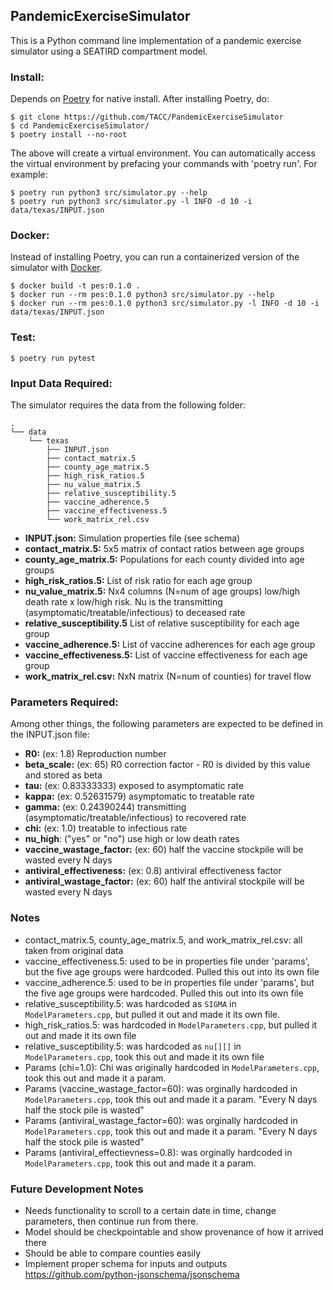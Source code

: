 ## PandemicExerciseSimulator

This is a Python command line implementation of a pandemic exercise simulator
using a SEATIRD compartment model.

### Install:

Depends on [Poetry](https://python-poetry.org/docs/#installation) for native install.
After installing Poetry, do:

```
$ git clone https://github.com/TACC/PandemicExerciseSimulator
$ cd PandemicExerciseSimulator/
$ poetry install --no-root
```

The above will create a virtual environment. You can automatically access the virtual
environment by prefacing your commands with 'poetry run'. For example:

```
$ poetry run python3 src/simulator.py --help
$ poetry run python3 src/simulator.py -l INFO -d 10 -i data/texas/INPUT.json
```


### Docker:

Instead of installing Poetry, you can run a containerized version of the simulator
with [Docker](https://docs.docker.com/engine/install/).

```
$ docker build -t pes:0.1.0 .
$ docker run --rm pes:0.1.0 python3 src/simulator.py --help
$ docker run --rm pes:0.1.0 python3 src/simulator.py -l INFO -d 10 -i data/texas/INPUT.json
```


### Test:

```
$ poetry run pytest
```

### Input Data Required:

The simulator requires the data from the following folder:
```
.
└── data
    └── texas
        ├── INPUT.json
        ├── contact_matrix.5
        ├── county_age_matrix.5
        ├── high_risk_ratios.5
        ├── nu_value_matrix.5
        ├── relative_susceptibility.5
        ├── vaccine_adherence.5
        ├── vaccine_effectiveness.5
        └── work_matrix_rel.csv
```

* **INPUT.json:** Simulation properties file (see schema)
* **contact_matrix.5:** 5x5 matrix of contact ratios between age groups
* **county_age_matrix.5:** Populations for each county divided into age groups
* **high_risk_ratios.5:** List of risk ratio for each age group
* **nu_value_matrix.5:** Nx4 columns (N=num of age groups) low/high death rate x low/high risk. Nu
  is the transmitting (asymptomatic/treatable/infectious) to deceased rate
* **relative_susceptibility.5** List of relative susceptibility for each age group
* **vaccine_adherence.5:** List of vaccine adherences for each age group
* **vaccine_effectiveness.5:** List of vaccine effectiveness for each age group
* **work_matrix_rel.csv:** NxN matrix (N=num of counties) for travel flow


### Parameters Required:

Among other things, the following parameters are expected to be defined in the 
INPUT.json file:

* **R0:** (ex: 1.8) Reproduction number
* **beta_scale:** (ex: 65) R0 correction factor - R0 is divided by this value and stored as beta
* **tau:** (ex: 0.83333333) exposed to asymptomatic rate
* **kappa:** (ex: 0.52631579) asymptomatic to treatable rate
* **gamma:** (ex: 0.24390244) transmitting (asymptomatic/treatable/infectious) to recovered rate
* **chi:** (ex: 1.0) treatable to infectious rate
* **nu_high**: ("yes" or "no") use high or low death rates
* **vaccine_wastage_factor:** (ex: 60) half the vaccine stockpile will be wasted every N days
* **antiviral_effectiveness:** (ex: 0.8) antiviral effectiveness factor
* **antiviral_wastage_factor:** (ex: 60) half the antiviral stockpile will be wasted every N days



### Notes

* contact_matrix.5, county_age_matrix.5, and work_matrix_rel.csv: all taken from original
  data
* vaccine_effectiveness.5: used to be in properties file under 'params', but the five age
  groups were hardcoded. Pulled this out into its own file
* vaccine_adherence.5: used to be in properties file under 'params', but the five age
  groups were hardcoded. Pulled this out into its own file
* relative_susceptibility.5: was hardcoded as `SIGMA` in `ModelParameters.cpp`, but pulled
  it out and made it its own file.
* high_risk_ratios.5: was hardcoded in `ModelParameters.cpp`, but pulled it out and made it
  its own file
* relative_susceptibility.5: was hardcoded as `nu[][]` in `ModelParameters.cpp`, took this out and
  made it its own file
* Params (chi=1.0): Chi was originally hardcoded in `ModelParameters.cpp`, took this out and made
  it a param.
* Params (vaccine_wastage_factor=60): was orginally hardcoded in `ModelParameters.cpp`, took this
  out and made it a param. "Every N days half the stock pile is wasted"
* Params (antiviral_wastage_factor=60): was orginally hardcoded in `ModelParameters.cpp`, took this
  out and made it a param. "Every N days half the stock pile is wasted"
* Params (antiviral_effectievness=0.8): was orginally hardcoded in `ModelParameters.cpp`, took this
  out and made it a param. 


### Future Development Notes

* Needs functionality to scroll to a certain date in time, change parameters, then
  continue run from there.
* Model should be checkpointable and show provenance of how it arrived there
* Should be able to compare counties easily
* Implement proper schema for inputs and outputs https://github.com/python-jsonschema/jsonschema
